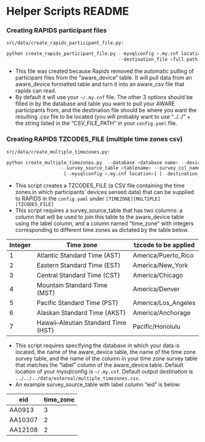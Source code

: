 # Helper Scripts README

### Creating RAPIDS participant files

`src/data/create_rapids_participant_file.py:`

```python
python create_rapids_participant_file.py --mysqlconfig <.my.cnf location> --database <database name> --source_table <tablename> 
										 --destination_file <full path of output file>
```

- This file was created because Rapids removed the automatic pulling of participant files from the “aware_device” table.  It will pull data from an aware_device formatted table and turn it into an aware_csv file that rapids can read.
- By default it will use your `~/.my.cnf` file.  The other 3 options should be filled in by the database and table you want to pull your AWARE participants from, and the destination file should be where you want the resulting .csv file to be located (you will probably want to use “../../” + the string listed in the “CSV_FILE_PATH” in your `config.yaml` file.

### Creating RAPIDS TZCODES_FILE (multiple time zones csv)

`src/data/create_multiple_timezones.py:`

```python
python create_multiple_timezones.py  --database <database name> --device_source_table <tablename> 
					--survey_source_table <tablename> --survey_col_name <name of label column in survey table>
					 [--mysqlconfig <.my.cnf location>] [--destination_file <full path of output file>]
```

- This script creates a TZCODES_FILE (a CSV file containing the time zones in which participants’ devices sensed data) that can be supplied to RAPIDS in the `config.yaml` under `[TIMEZONE][MULTIPLE][TZCODES_FILE]`
- This script requires a survey_source_table that has two columns: a column that will be used to join this table to the aware_device table using the label column, and a column named “time_zone” with integers corresponding to different time zones as dictated by the table below.

| Integer | Time zone | tzcode to be applied |
| --- | --- | --- |
| 1 | Atlantic Standard Time (AST) | America/Puerto_Rico |
| 2 | Eastern Standard Time (EST) | America/New_York |
| 3 | Central Standard Time (CST) | America/Chicago |
| 4 | Mountain Standard Time (MST) | America/Denver |
| 5 | Pacific Standard Time (PST) | America/Los_Angeles |
| 6 | Alaskan Standard Time (AKST) | America/Anchorage |
| 7 | Hawaii–Aleutian Standard Time (HST) | Pacific/Honolulu |

- This script requires specifying the database in which your data is located, the name of the aware_device table, the name of the time zone survey table, and the name of the column in your time zone survey table that matches the “label” column of the aware_device table. Default location of your mysqlconfig is `~/.my.cnf`. Default output destination is `../../../data/external/multiple_timezones.csv`.
- An example survey_source_table with label column “eid” is below:

| eid | time_zone |
| --- | --- |
| AA0913 | 3 |
| AA10307 | 2 |
| AA12108 | 2 |